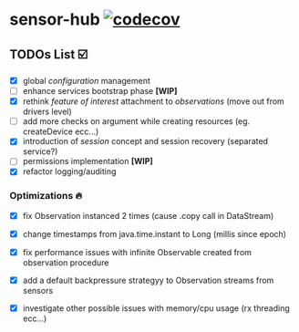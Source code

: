 # sensor-hub [![codecov](https://codecov.io/gh/mvenditto/sensor-hub/branch/master/graph/badge.svg?token=Nj3INWZgrw)](https://codecov.io/gh/mvenditto/sensor-hub)

## TODOs List :ballot_box_with_check:
- [x] global *configuration* management
- [ ] enhance services bootstrap phase **[WIP]**
- [x] rethink *feature of interest* attachment to *observations* (move out from drivers level)
- [ ] add more checks on argument while creating resources (eg. createDevice ecc...) 
- [x] introduction of *session* concept and session recovery (separated service?) 
- [ ] permissions implementation **[WIP]**
- [x] refactor logging/auditing

### Optimizations :fire:
- [x] fix Observation instanced 2 times (cause .copy call in DataStream)
- [x] change timestamps from java.time.instant to Long (millis since epoch)
- [x] fix performance issues with infinite Observable created from observation procedure
- [x] add a default backpressure strategyy to Observation streams from sensors
- [x] investigate other possible issues with memory/cpu usage (rx threading ecc...)

